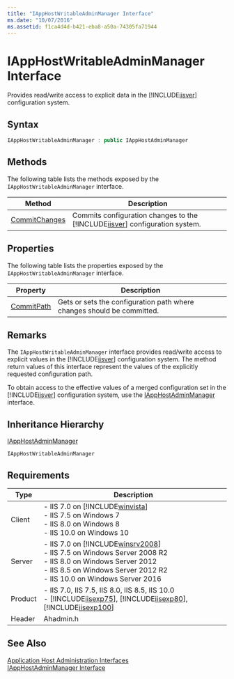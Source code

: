 ```yaml
---
title: "IAppHostWritableAdminManager Interface"
ms.date: "10/07/2016"
ms.assetid: f1ca4d4d-b421-eba8-a50a-74305fa71944
---
```

# IAppHostWritableAdminManager Interface
Provides read/write access to explicit data in the [!INCLUDE[iisver](../../wmi-provider/includes/iisver-md.md)] configuration system.  
  
## Syntax  
  
```cpp  
IAppHostWritableAdminManager : public IAppHostAdminManager  
```  
  
## Methods  
 The following table lists the methods exposed by the `IAppHostWritableAdminManager` interface.  
  
|Method|Description|  
|------------|-----------------|  
|[CommitChanges](../../web-development-reference/native-code-api-reference/iapphostwritableadminmanager-commitchanges-method.md)|Commits configuration changes to the [!INCLUDE[iisver](../../wmi-provider/includes/iisver-md.md)] configuration system.|  
  
## Properties  
 The following table lists the properties exposed by the `IAppHostWritableAdminManager` interface.  
  
|Property|Description|  
|--------------|-----------------|  
|[CommitPath](../../web-development-reference/native-code-api-reference/iapphostwritableadminmanager-commitpath-property.md)|Gets or sets the configuration path where changes should be committed.|  
  
## Remarks  
 The `IAppHostWritableAdminManager` interface provides read/write access to explicit values in the [!INCLUDE[iisver](../../wmi-provider/includes/iisver-md.md)] configuration system. The method return values of this interface represent the values of the explicitly requested configuration path.  
  
 To obtain access to the effective values of a merged configuration set in the [!INCLUDE[iisver](../../wmi-provider/includes/iisver-md.md)] configuration system, use the [IAppHostAdminManager](../../web-development-reference/native-code-api-reference/iapphostadminmanager-interface.md) interface.  
  
## Inheritance Hierarchy  
 [IAppHostAdminManager](../../web-development-reference/native-code-api-reference/iapphostadminmanager-interface.md)  
  
 `IAppHostWritableAdminManager`  
  
## Requirements  
  
|Type|Description|  
|----------|-----------------|  
|Client|-   IIS 7.0 on [!INCLUDE[winvista](../../wmi-provider/includes/winvista-md.md)]<br />-   IIS 7.5 on Windows 7<br />-   IIS 8.0 on Windows 8<br />-   IIS 10.0 on Windows 10|  
|Server|-   IIS 7.0 on [!INCLUDE[winsrv2008](../../wmi-provider/includes/winsrv2008-md.md)]<br />-   IIS 7.5 on Windows Server 2008 R2<br />-   IIS 8.0 on Windows Server 2012<br />-   IIS 8.5 on Windows Server 2012 R2<br />-   IIS 10.0 on Windows Server 2016|  
|Product|-   IIS 7.0, IIS 7.5, IIS 8.0, IIS 8.5, IIS 10.0<br />-   [!INCLUDE[iisexp75](../../web-development-reference/native-code-api-reference/includes/iisexp75-md.md)], [!INCLUDE[iisexp80](../../web-development-reference/native-code-api-reference/includes/iisexp80-md.md)], [!INCLUDE[iisexp100](../../web-development-reference/native-code-api-reference/includes/iisexp100-md.md)]|  
|Header|Ahadmin.h|  
  
## See Also  
 [Application Host Administration Interfaces](../../web-development-reference/native-code-api-reference/application-host-administration-interfaces.md)   
 [IAppHostAdminManager Interface](../../web-development-reference/native-code-api-reference/iapphostadminmanager-interface.md)
